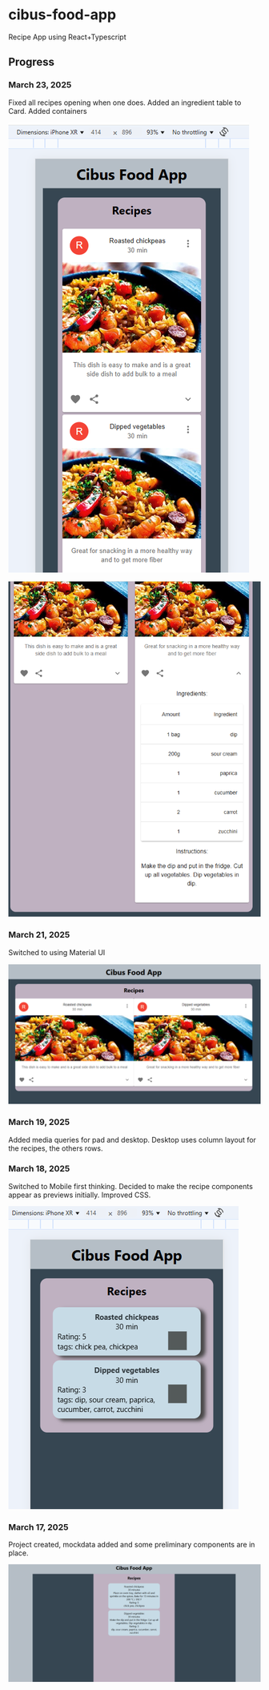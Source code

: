 # cibus-food-app

Recipe App using React+Typescript

## Progress

### March 23, 2025

Fixed all recipes opening when one does. Added an ingredient table to Card. Added containers

![4A](src/screenshots/4ProgressA.png)

![4B](src/screenshots/4ProgressB.png)

### March 21, 2025

Switched to using Material UI

![3rd Progress](src/screenshots/3Progress.png)

### March 19, 2025

Added media queries for pad and desktop. Desktop uses column layout for the recipes, the others rows.

### March 18, 2025

Switched to Mobile first thinking. Decided to make the recipe components appear as previews initially.
Improved CSS.

![2nd progress](src/screenshots/2ndProgress.png)

### March 17, 2025

Project created, mockdata added and some preliminary components are in place.

![1st progress](src/screenshots/1stProgress.png)
